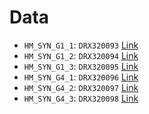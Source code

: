 # Data

 - `HM_SYN_G1_1`: `DRX320093` [Link](https://www.ncbi.nlm.nih.gov/sra/?term=DRX320093)
 - `HM_SYN_G1_2`: `DRX320094` [Link](https://www.ncbi.nlm.nih.gov/sra/?term=DRX320094)
 - `HM_SYN_G1_3`: `DRX320095` [Link](https://www.ncbi.nlm.nih.gov/sra/?term=DRX320095)
 - `HM_SYN_G4_1`: `DRX320096` [Link](https://www.ncbi.nlm.nih.gov/sra/?term=DRX320096)
 - `HM_SYN_G4_2`: `DRX320097` [Link](https://www.ncbi.nlm.nih.gov/sra/?term=DRX320097)
 - `HM_SYN_G4_3`: `DRX320098` [Link](https://www.ncbi.nlm.nih.gov/sra/?term=DRX320098)
